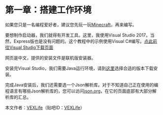 # 第一章：搭建工作环境
如果您只是一名编程爱好者，建议您先玩一玩[Minecraft](https://www.minecraft.net/zh-hans/ "访问Minecraft官方网站")，再来编写。

要想制作启动器，我们就得有开发工具。这里，我使用Visual Studio 2017。当然，Express版也是没有问题的。这个教程中的示例使用Visual C#编写。[点此前往Visual Studio下载页面](http://www.visualstudio.com/zh-hans/downloads "访问Visual Studio官方网站以下载")

网页是中文，提供的安装文件是联机版安装器。

安装完Visual Studio，我们需要Java运行环境，请到[这里](https://java.com/zh_CN/download "访问Java官方网站以下载")选择合适的版本下载安装。

完成Java安装后，我们还需要选一个Json解析库。对于不知道自己正在使用的编程语言有哪些Json解析库的，您可以访问[json.org](https://www.json.org/json-zh.html)，在它的页面底部有大部分解析库的汇总。

本文作者：[VEXLife](https://github.com/VEXLife)（贴吧ID：[VEXLife](https://tieba.baidu.com/home/main?un=VEXlife)）
